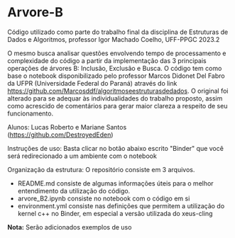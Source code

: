 # Arvore-B
Código utilizado como parte do trabalho final da disciplina de Estruturas de Dados e Algoritmos, professor Igor Machado Coelho, UFF-PPGC 2023.2

O mesmo busca analisar questões envolvendo tempo de processamento e complexidade do código a partir da implementação das 3 principais operações de árvores B: Inclusão, Exclusão e Busca. O código tem como base o notebook disponibilizado pelo professor Marcos Didonet Del Fabro da UFPR (Universidade Federal do Paraná) através do link https://github.com/Marcosddf/algoritmoseestruturasdedados. O original foi alterado para se adequar às individualidades do trabalho proposto, assim como acrescido de comentários para gerar maior clareza a respeito de seu funcionamento.

Alunos: Lucas Roberto e Mariane Santos (https://github.com/DestroyedEden)




Instruções de uso: Basta clicar no botão abaixo escrito "Binder" que você será redirecionado a um ambiente com o notebook

Organização da estrutura: O repositório consiste em 3 arquivos.

- README.md consiste de algumas informações úteis para o melhor entendimento da utilização do código.
- arvore_B2.ipynb consiste no notebook com o código em si
- environment.yml consiste nas definições que permitem a utilização do kernel c++ no Binder, em especial a versão utilizada do xeus-cling

**Nota:** Serão adicionados exemplos de uso
